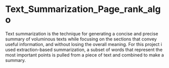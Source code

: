 # Text_Summarization_Page_rank_algo

Text summarization is the technique for generating a concise and precise summary of voluminous texts while focusing on the sections that convey useful information, and without losing the overall meaning.
For this project i used extraction-based summarization, a subset of words that represent the most important points is pulled from a piece of text and combined to make a summary.
